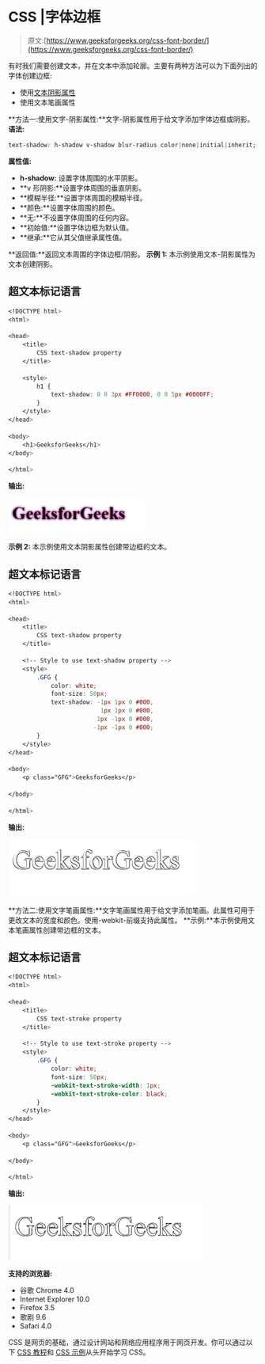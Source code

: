 # CSS |字体边框

> 原文:[https://www.geeksforgeeks.org/css-font-border/](https://www.geeksforgeeks.org/css-font-border/)

有时我们需要创建文本，并在文本中添加轮廓。主要有两种方法可以为下面列出的字体创建边框:

*   使用[文本阴影属性](https://www.geeksforgeeks.org/css-text-shadow-property/)
*   使用文本笔画属性

**方法一:使用文字-阴影属性:**文字-阴影属性用于给文字添加字体边框或阴影。
**语法:**

```css
text-shadow: h-shadow v-shadow blur-radius color|none|initial|inherit;
```

**属性值:**

*   **h-shadow:** 设置字体周围的水平阴影。
*   **v 形阴影:**设置字体周围的垂直阴影。
*   **模糊半径:**设置字体周围的模糊半径。
*   **颜色:**设置字体周围的颜色。
*   **无:**不设置字体周围的任何内容。
*   **初始值:**设置字体边框为默认值。
*   **继承:**它从其父值继承属性值。

**返回值:**返回文本周围的字体边框/阴影。
**示例 1:** 本示例使用文本-阴影属性为文本创建阴影。

## 超文本标记语言

```css
<!DOCTYPE html>
<html>

<head>
    <title>
        CSS text-shadow property
    </title>

    <style>
        h1 {
            text-shadow: 0 0 3px #FF0000, 0 0 5px #0000FF;
        }
    </style>
</head>

<body>
    <h1>GeeksforGeeks</h1>
</body>

</html>                    
```

**输出:**

![](img/21a8ff9bffde51aedfe1c85be3fe8dc3.png)

**示例 2:** 本示例使用文本阴影属性创建带边框的文本。

## 超文本标记语言

```css
<!DOCTYPE html>
<html>

<head>
    <title>
        CSS text-shadow property
    </title>

    <!-- Style to use text-shadow property -->
    <style>
        .GFG {
            color: white;
            font-size: 50px;
            text-shadow: -1px 1px 0 #000,
                          1px 1px 0 #000,
                         1px -1px 0 #000,
                        -1px -1px 0 #000;
        }
    </style>
</head>

<body>
    <p class="GFG">GeeksforGeeks</p>

</body>

</html>                    
```

**输出:**

![](img/67c396eb783b85001dcc04f190ee04f8.png)

**方法二:使用文字笔画属性:**文字笔画属性用于给文字添加笔画。此属性可用于更改文本的宽度和颜色。使用-webkit-前缀支持此属性。
**示例:**本示例使用文本笔画属性创建带边框的文本。

## 超文本标记语言

```css
<!DOCTYPE html>
<html>

<head>
    <title>
        CSS text-stroke property
    </title>

    <!-- Style to use text-stroke property -->
    <style>
        .GFG {
            color: white;
            font-size: 50px;
            -webkit-text-stroke-width: 1px;
            -webkit-text-stroke-color: black;
        }
    </style>
</head>

<body>
    <p class="GFG">GeeksforGeeks</p>

</body>

</html>                    
```

**输出:**

![](img/94884ccdc3dbc76796956db28bb52bd8.png)

**支持的浏览器:**

*   谷歌 Chrome 4.0
*   Internet Explorer 10.0
*   Firefox 3.5
*   歌剧 9.6
*   Safari 4.0

CSS 是网页的基础，通过设计网站和网络应用程序用于网页开发。你可以通过以下 [CSS 教程](https://www.geeksforgeeks.org/css-tutorials/)和 [CSS 示例](https://www.geeksforgeeks.org/css-examples/)从头开始学习 CSS。
